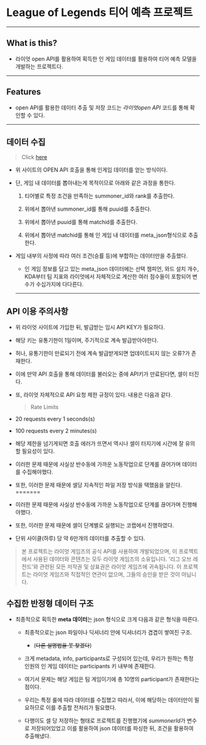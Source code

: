 # League of Legends 티어 예측 프로젝트

---

## **What is this?**

- 라이엇 open API를 활용하여 획득한 인 게임 데이터를 활용하여 티어 예측 모델을 개발하는 프로젝트다.

---

## **Features**

- open API를 활용한 데이터 추출 및 저장 코드는 *라이엇open API* 코드를 통해 확인할 수 있다.

---

## **데이터 수집**

> Click [here](https://developer.riotgames.com/)

- 위 사이트의 OPEN API 호출을 통해 인게임 데이터를 얻는 방식이다.

- 단, 게임 내 데이터를 뽑아내는게 목적이므로 아래와 같은 과정을 통한다.

  1. 티어별로 특정 조건을 만족하는 summoner_id와 rank를 추출한다.

  2. 위에서 뽑아낸 summoner_id를 통해 puuid를 추출한다.

  3. 위에서 뽑아낸 puuid를 통해 matchid를 추출한다.

  4. 위에서 뽑아낸 matchid를 통해 인 게임 내 데이터를 meta_json형식으로 추출한다.

- 게임 내부의 사정에 따라 여러 조건(승률 등)에 부합하는 데이터만을 추출했다.

  - 인 게임 정보를 담고 있는 meta_json 데이터에는 선택 챔피언, 와드 설치 개수, KDA부터 팀 지표와 라이엇에서 자체적으로 계산한 여러 점수들이 포함되어 변수가 수십가지에 다다른다.

  ***

## **API 이용 주의사항**

- 위 라이엇 사이트에 가입한 뒤, 발급받는 임시 API KEY가 필요하다.
- 해당 키는 유통기한이 1일이며, 주기적으로 계속 발급받아야한다.
- 허나, 유통기한이 만료되기 전에 계속 발급받게되면 업데이트되지 않는 오류?가 존재한다.
- 이에 만약 API 호출을 통해 데이터를 불러오는 중에 API키가 만료된다면, 셀이 터진다.

- 또, 라이엇 자체적으로 API 요청 제한 규정이 있다. 내용은 다음과 같다.

  > Rate Limits

- 20 requests every 1 seconds(s)
- 100 requests every 2 minutes(s)

- 해당 제한을 넘기게되면 호출 에러가 뜨면서 역시나 셀이 터지기에 시간에 잘 유의할 필요성이 있다.

- 이러한 문제 때문에 사실상 반수동에 가까운 노동작업으로 단계를 끊어가며 데이터를 수집해야했다.

- 또한, 이러한 문제 때문에 셀당 지속적인 파일 저장 방식을 택했음을 알린다.
=======
- 이러한 문제 때문에 사실상 반수동에 가까운 노동작업으로 단계를 끊어가며 진행해야했다.
- 또한, 이러한 문제 때문에 셀이 단계별로 실행되는 코랩에서 진행하였다.
- 단위 사이클(하루) 당 약 6만개의 데이터를 추출할 수 있다.

> 본 프로젝트는 라이엇 게임즈의 공식 API를 사용하여 개발되었으며, 이 프로젝트에서 사용된 데이터와 콘텐츠는 모두 라이엇 게임즈의 소유입니다. '리그 오브 레전드'와 관련된 모든 저작권 및 상표권은 라이엇 게임즈에 귀속됩니다. 이 프로젝트는 라이엇 게임즈와 직접적인 연관이 없으며, 그들의 승인을 받은 것이 아닙니다.

## **수집한 반정형 데이터 구조**

- 최종적으로 획득한 **meta 데이터**는 json 형식으로 크게 다음과 같은 형식을 따른다.

  - 최종적으로는 json 파일이나 딕셔너리 안에 딕셔너리가 겹겹이 쌓여진 구조.

    - (~~다른 설명법을 못 찾겠다~~)

  - 크게 metadata, info, participants로 구성되어 있는데, 우리가 원하는 특정 인원의 인 게임 데이터는 participants 키 내부에 존재한다.

  - 여기서 문제는 해당 게임은 팀 게임이기에 총 10명의 participant가 존재한다는 점이다.

  - 우리는 특정 룰에 따라 데이터를 수집했고 따라서, 이에 해당하는 데이터만이 필요하므로 이를 추출할 전처리가 필요했다.

  - 다행이도 셀 당 저장하는 형태로 프로젝트를 진행했기에 *summonerId*가 변수로 저장되어있었고 이를 활용하여 json 데이터를 파싱한 뒤, 조건을 활용하여 추출해냈다.
